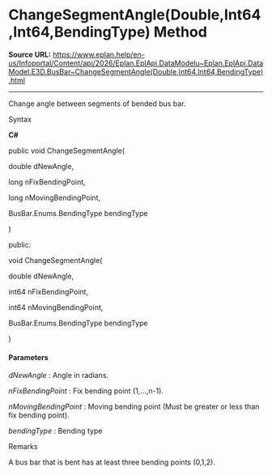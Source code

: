 # ChangeSegmentAngle(Double,Int64,Int64,BendingType) Method

**Source URL:** https://www.eplan.help/en-us/Infoportal/Content/api/2026/Eplan.EplApi.DataModelu~Eplan.EplApi.DataModel.E3D.BusBar~ChangeSegmentAngle(Double,Int64,Int64,BendingType).html

---

Change angle between segments of bended bus bar.

Syntax

**C#**



public void ChangeSegmentAngle( 

   double dNewAngle,

   long nFixBendingPoint,

   long nMovingBendingPoint,

   BusBar.Enums.BendingType bendingType

)

public:

void ChangeSegmentAngle( 

   double dNewAngle,

   int64 nFixBendingPoint,

   int64 nMovingBendingPoint,

   BusBar.Enums.BendingType bendingType

)


#### Parameters

*dNewAngle*
:   Angle in radians.

*nFixBendingPoint*
:   Fix bending point (1,...,n-1).

*nMovingBendingPoint*
:   Moving bending point (Must be greater or less than fix bending point).

*bendingType*
:   Bending type

Remarks

A bus bar that is bent has at least three bending points (0,1,2).
